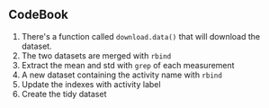 ## CodeBook

1. There's a function called `download.data()` that will download the dataset.
2. The two datasets are merged with `rbind`
3. Extract the mean and std with `grep` of each measurement
4. A new dataset containing the activity name with `rbind`
5. Update the indexes with activity label
6. Create the tidy dataset 
